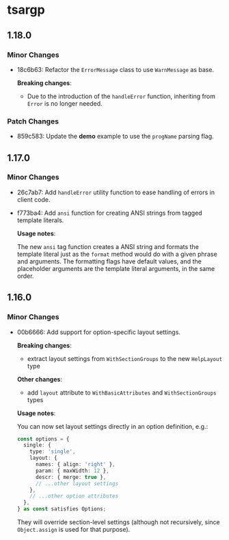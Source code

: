 # tsargp

## 1.18.0

### Minor Changes

- 18c6b63: Refactor the `ErrorMessage` class to use `WarnMessage` as base.

  **Breaking changes**:

  - Due to the introduction of the `handleError` function, inheriting from `Error` is no longer needed.

### Patch Changes

- 859c583: Update the **demo** example to use the `progName` parsing flag.

## 1.17.0

### Minor Changes

- 26c7ab7: Add `handleError` utility function to ease handling of errors in client code.
- f773ba4: Add `ansi` function for creating ANSI strings from tagged template literals.

  **Usage notes**:

  The new `ansi` tag function creates a ANSI string and formats the template literal just as the `format` method would do with a given phrase and arguments. The formatting flags have default values, and the placeholder arguments are the template literal arguments, in the same order.

## 1.16.0

### Minor Changes

- 00b6666: Add support for option-specific layout settings.

  **Breaking changes**:

  - extract layout settings from `WithSectionGroups` to the new `HelpLayout` type

  **Other changes**:

  - add `layout` attribute to `WithBasicAttributes` and `WithSectionGroups` types

  **Usage notes**:

  You can now set layout settings directly in an option definition, e.g.:

  ```ts
  const options = {
    single: {
      type: 'single',
      layout: {
        names: { align: 'right' },
        param: { maxWidth: 12 },
        descr: { merge: true },
        // ...other layout settings
      },
      // ...other option attributes
    },
  } as const satisfies Options;
  ```

  They will override section-level settings (although not recursively, since `Object.assign` is used for that purpose).
